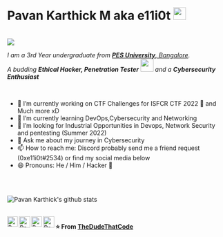

<!--
**Mre11i0t/Mre11i0t** is a ✨ _special_ ✨ repository because its `README.md` (this file) appears on your GitHub profile.

Here are some ideas to get you started:

- 🔭 I’m currently working on ...
- 🌱 I’m currently learning ...
- 👯 I’m looking to collaborate on ...
- 🤔 I’m looking for help with ...
- 💬 Ask me about ...
- 📫 How to reach me: ...
- 😄 Pronouns: ...
- ⚡ Fun fact: ...
-->
# Pavan Karthick M aka e11i0t <img src="https://github.com/TheDudeThatCode/TheDudeThatCode/blob/master/Assets/Hi.gif" width="29px"> 
<br>
<img src=https://media.giphy.com/media/5yGaqOGLZOsqPqmnmT/giphy.gif>
<p>
  <em>
    I am a 3rd Year undergraduate from <a href="https://pes.edu"> <b>PES University</b>, Bangalore</a>. <br>
    A budding <b>Ethical Hacker, Penetration Tester</b> <img src="https://github.com/TheDudeThatCode/TheDudeThatCode/blob/master/Assets/Developer.gif" width="30px"> and a <b>Cybersecurity Enthusiast</b>&nbsp;<br></em>  
</p>

<br>

- 🔭 I’m currently working on CTF Challenges for ISFCR CTF 2022 🤫 and Much more xD
- 🌱 I’m currently learning DevOps,Cybersecurity and Networking
- 👯 I’m looking for Industrial Opportunities in Devops, Network Security and pentesting (Summer 2022)
- 💬 Ask me about my journey in Cybersecurity
- 📫 How to reach me: Discord probably send me a friend request (0xe11i0t#2534) or find my social media below
- 😄 Pronouns: He / Him / Hacker 🤣

<br>
<br>


![Pavan Karthick's github stats](https://github-readme-stats.vercel.app/api?username=Mre11i0t&show_icons=true&hide_border=true)

<br>
  <a href="https://www.linkedin.com/in/e11i0t/">
    <img align="left" alt="Pavan Karthick M | Linkedin" width="24px" src="https://github.com/TheDudeThatCode/TheDudeThatCode/blob/master/Assets/Linkedin.svg" />
  </a>
  <a href="https://twitter.com/e11i0t_">
    <img align="left" alt="Pavan Karthick M | Twitter" width="26px" src="https://github.com/TheDudeThatCode/TheDudeThatCode/blob/master/Assets/Twitter.svg" />
  </a>
  <a href="https://www.instagram.com/urs_truly_pavankarthick/">
    <img align="left" alt="Pavan Karthick M | Instagram" width="24px" src="https://github.com/TheDudeThatCode/TheDudeThatCode/blob/master/Assets/Instagram.svg" />
  </a>
  <a href="mailto:mpkarthick2002@gmail.com">
    <img align="left" alt="Pavan Karthick M | Gmail" width="26px" src="https://github.com/TheDudeThatCode/TheDudeThatCode/blob/master/Assets/Gmail.svg" />
  </a>
  
  **⭐️ From [TheDudeThatCode](https://github.com/TheDudeThatCode)**
